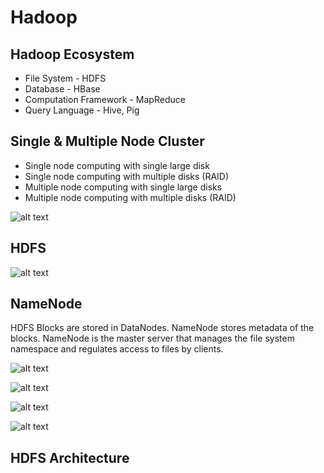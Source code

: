 # Hadoop

## Hadoop Ecosystem

* File System - HDFS
* Database - HBase
* Computation Framework - MapReduce
* Query Language - Hive, Pig


## Single & Multiple Node Cluster

* Single node computing with single large disk
* Single node computing with multiple disks (RAID)
* Multiple node computing with single large disks
* Multiple node computing with multiple disks (RAID)

![alt text](image-1.png)

## HDFS

![alt text](image.png)


## NameNode

HDFS Blocks are stored in DataNodes. NameNode stores metadata of the blocks. NameNode is the master server that manages the file system namespace and regulates access to files by clients.

![alt text](image-2.png)

![alt text](image-3.png)

![alt text](image-4.png)

![alt text](image-5.png)


## HDFS Architecture


